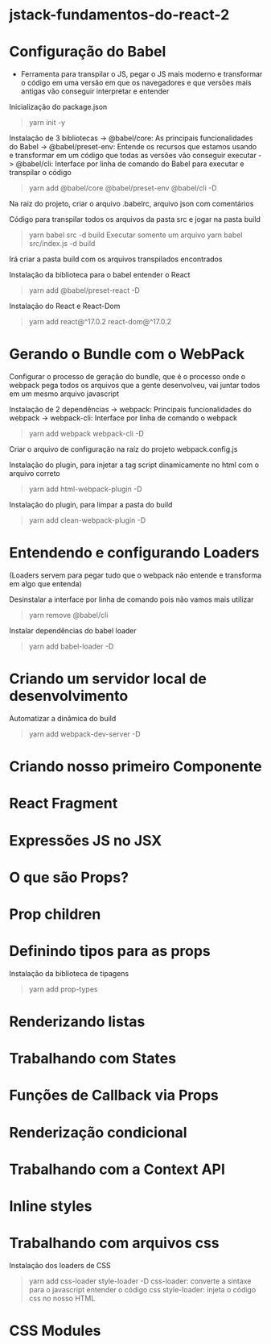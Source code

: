# jstack-fundamentos-do-react-2

# Configuração do Babel

- Ferramenta para transpilar o JS, pegar o JS mais moderno e transformar o código em uma versão em que os navegadores e que versões mais antigas vão conseguir interpretar e entender

Inicialização do package.json
  > yarn init -y

Instalação de 3 bibliotecas
  -> @babel/core: As principais funcionalidades do Babel
  -> @babel/preset-env: Entende os recursos que estamos usando e transformar em um código que todas as versões vão conseguir executar
  -> @babel/cli: Interface por linha de comando do Babel para executar e transpilar o código

  > yarn add @babel/core @babel/preset-env @babel/cli -D

Na raiz do projeto, criar o arquivo .babelrc, arquivo json com comentários

Código para transpilar todos os arquivos da pasta src e jogar na pasta build
  > yarn babel src -d build
Executar somente um arquivo
  > yarn babel src/index.js -d build

Irá criar a pasta build com os arquivos transpilados encontrados


Instalação da biblioteca para o babel entender o React
  > yarn add @babel/preset-react -D

Instalação do React e React-Dom
  > yarn add react@^17.0.2 react-dom@^17.0.2


# Gerando o Bundle com o WebPack

Configurar o processo de geração do bundle, que é o processo onde o webpack pega todos os arquivos que a gente desenvolveu, vai juntar todos em um mesmo arquivo javascript

Instalação de 2 dependências
  -> webpack: Principais funcionalidades do webpack
  -> webpack-cli: Interface por linha de comando o webpack

  > yarn add webpack webpack-cli -D

Criar o arquivo de configuração na raíz do projeto
webpack.config.js

Instalação do plugin, para injetar a tag script dinamicamente no html com o arquivo correto
  > yarn add html-webpack-plugin -D

Instalação do plugin, para limpar a pasta do build
  > yarn add clean-webpack-plugin -D


# Entendendo e configurando Loaders
(Loaders servem para pegar tudo que o webpack não entende e transforma em algo que entenda)


Desinstalar a interface por linha de comando pois não vamos mais utilizar
  > yarn remove @babel/cli

Instalar dependências do babel loader
  > yarn add babel-loader -D

# Criando um servidor local de desenvolvimento

Automatizar a dinâmica do build

  > yarn add webpack-dev-server -D


# Criando nosso primeiro Componente

# React Fragment

# Expressões JS no JSX

# O que são Props?

# Prop children

# Definindo tipos para as props

Instalação da biblioteca de tipagens
  > yarn add prop-types

# Renderizando listas

# Trabalhando com States

# Funções de Callback via Props

# Renderização condicional

# Trabalhando com a Context API

# Inline styles


# Trabalhando com arquivos css

Instalação dos loaders de CSS
  > yarn add css-loader style-loader -D
  css-loader: converte a sintaxe para o javascript entender o código css
  style-loader: injeta o código css no nosso HTML

  # CSS Modules
